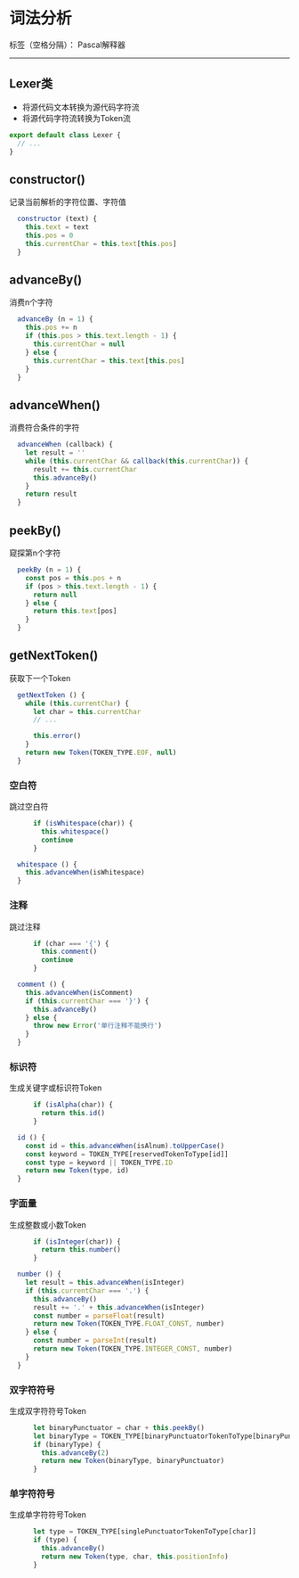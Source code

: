 # 词法分析

标签（空格分隔）： Pascal解释器

---

## Lexer类

* 将源代码文本转换为源代码字符流
* 将源代码字符流转换为Token流

```javascript
export default class Lexer {
  // ...
}
```

## constructor()

记录当前解析的字符位置、字符值

```javascript
  constructor (text) {
    this.text = text
    this.pos = 0
    this.currentChar = this.text[this.pos]
  }
```

## advanceBy()

消费n个字符

```javascript
  advanceBy (n = 1) {
    this.pos += n
    if (this.pos > this.text.length - 1) {
      this.currentChar = null
    } else {
      this.currentChar = this.text[this.pos]
    }
  }
```

## advanceWhen()

消费符合条件的字符

```javascript
  advanceWhen (callback) {
    let result = ''
    while (this.currentChar && callback(this.currentChar)) {
      result += this.currentChar
      this.advanceBy()
    }
    return result
  }
```

## peekBy()

窥探第n个字符

```javascript
  peekBy (n = 1) {
    const pos = this.pos + n
    if (pos > this.text.length - 1) {
      return null
    } else {
      return this.text[pos]
    }
  }
```

## getNextToken()

获取下一个Token

```javascript
  getNextToken () {
    while (this.currentChar) {
      let char = this.currentChar
      // ...

      this.error()
    }
    return new Token(TOKEN_TYPE.EOF, null)
  }
```

### 空白符

跳过空白符

```javascript
      if (isWhitespace(char)) {
        this.whitespace()
        continue
      }
```

```javascript
  whitespace () {
    this.advanceWhen(isWhitespace)
  }
```

### 注释

跳过注释

```javascript
      if (char === '{') {
        this.comment()
        continue
      }
```

```javascript
  comment () {
    this.advanceWhen(isComment)
    if (this.currentChar === '}') {
      this.advanceBy()
    } else {
      throw new Error('单行注释不能换行')
    }
  }
```

### 标识符

生成关键字或标识符Token

```javascript
      if (isAlpha(char)) {
        return this.id()
      }
```

```javascript
  id () {
    const id = this.advanceWhen(isAlnum).toUpperCase()
    const keyword = TOKEN_TYPE[reservedTokenToType[id]]
    const type = keyword || TOKEN_TYPE.ID
    return new Token(type, id)
  }
```

### 字面量

生成整数或小数Token

```javascript
      if (isInteger(char)) {
        return this.number()
      }
```

```javascript
  number () {
    let result = this.advanceWhen(isInteger)
    if (this.currentChar === '.') {
      this.advanceBy()
      result += '.' + this.advanceWhen(isInteger)
      const number = parseFloat(result)
      return new Token(TOKEN_TYPE.FLOAT_CONST, number)
    } else {
      const number = parseInt(result)
      return new Token(TOKEN_TYPE.INTEGER_CONST, number)
    }
  }
```

### 双字符符号

生成双字符符号Token

```javascript
      let binaryPunctuator = char + this.peekBy()
      let binaryType = TOKEN_TYPE[binaryPunctuatorTokenToType[binaryPunctuator]]
      if (binaryType) {
        this.advanceBy(2)
        return new Token(binaryType, binaryPunctuator)
      }
```

### 单字符符号

生成单字符符号Token

```javascript
      let type = TOKEN_TYPE[singlePunctuatorTokenToType[char]]
      if (type) {
        this.advanceBy()
        return new Token(type, char, this.positionInfo)
      }
```
